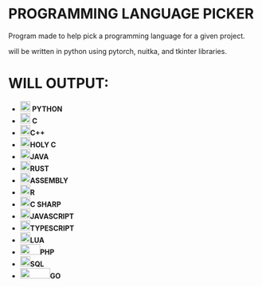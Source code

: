 # PROGRAMMING LANGUAGE PICKER #

Program made to help pick a programming language for a given project. <br />



will be written in python using pytorch, nuitka, and tkinter libraries. <br />


# WILL OUTPUT: #
- <img src="https://github.com/wettestsock/language-picker/assets/119987092/9adf8f95-7625-4a7e-8a80-35380450797d" width="20" height="21"> **PYTHON** <br />
- <img src="https://github.com/wettestsock/language-picker/assets/119987092/bdcc577f-115b-46a5-b438-aa41242630b4" width="20" height="21"> **C**<br />
- <img src="https://github.com/wettestsock/language-picker/assets/119987092/80291a15-e79d-425d-a992-9d8fa35cf48a" width="20" height="21">**C++**<br />
- <img src="https://github.com/wettestsock/language-picker/assets/119987092/13034508-b0ce-48d5-82e9-976c50f36349" width="20" height="21">**HOLY C**<br />
- <img src="https://github.com/wettestsock/language-picker/assets/119987092/832dcb10-8039-41e7-8cc2-ff70846edcf4" width="20" height="21">**JAVA**<br />
- <img src="https://github.com/wettestsock/language-picker/assets/119987092/8454841b-d2fe-4364-8664-e8fa5b2ef1fe)" width="20" height="21">**RUST**<br />
- <img src="https://github.com/wettestsock/language-picker/assets/119987092/10ee0224-05f4-475c-b4cd-09cf76d71a64" width="20" height="21">**ASSEMBLY**<br />
- <img src="https://github.com/wettestsock/language-picker/assets/119987092/40ef981c-687a-4ae7-9efe-0fa7a220accd" width="20" height="21">**R**<br />
- <img src="https://github.com/wettestsock/language-picker/assets/119987092/56ee2534-5582-4dae-9018-8e074c7b28f4" width="20" height="21">**C SHARP**<br />
- <img src="https://github.com/wettestsock/language-picker/assets/119987092/d5bc4218-94ad-4b85-b5b1-ae33b00188c9" width="20" height="21">**JAVASCRIPT**<br />
- <img src="https://github.com/wettestsock/language-picker/assets/119987092/96deb64b-4cbe-4665-b8d8-c1a64a975106" width="20" height="21">**TYPESCRIPT**<br />
- <img src="https://github.com/wettestsock/language-picker/assets/119987092/fd51c114-1b5f-4ffa-9691-6f822d3ea136" width="20" height="21">**LUA**<br />
- <img src="https://github.com/wettestsock/language-picker/assets/119987092/23a5ed2c-e7a8-459c-b4ba-e1d5e030558b" width="40" height="21">**PHP**<br />
- <img src="https://github.com/wettestsock/language-picker/assets/119987092/31d52254-1f34-4e8f-8978-6c1c3a1279fc" width="20" height="21">**SQL**<br />
- <img src="https://github.com/wettestsock/language-picker/assets/119987092/f6d15b14-98db-4d08-9e85-f2b28c320501" width="60" height="21">**GO**<br />




